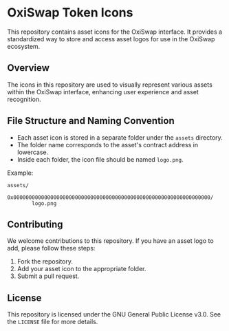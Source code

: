 # OxiSwap Token Icons

This repository contains asset icons for the OxiSwap interface. It provides a standardized way to store and access asset logos for use in the OxiSwap ecosystem.

## Overview

The icons in this repository are used to visually represent various assets within the OxiSwap interface, enhancing user experience and asset recognition.

## File Structure and Naming Convention

- Each asset icon is stored in a separate folder under the `assets` directory.
- The folder name corresponds to the asset's contract address in lowercase.
- Inside each folder, the icon file should be named `logo.png`.

Example:

```
assets/
    0x0000000000000000000000000000000000000000000000000000000000000000/
        logo.png
```

## Contributing

We welcome contributions to this repository. If you have an asset logo to add, please follow these steps:

1. Fork the repository.
2. Add your asset icon to the appropriate folder.
3. Submit a pull request.

## License

This repository is licensed under the GNU General Public License v3.0. See the `LICENSE` file for more details.
